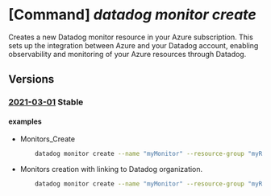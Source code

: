 # [Command] _datadog monitor create_

Creates a new Datadog monitor resource in your Azure subscription. This sets up the integration between Azure and your Datadog account, enabling observability and monitoring of your Azure resources through Datadog.

## Versions

### [2021-03-01](/Resources/mgmt-plane/L3N1YnNjcmlwdGlvbnMve30vcmVzb3VyY2Vncm91cHMve30vcHJvdmlkZXJzL21pY3Jvc29mdC5kYXRhZG9nL21vbml0b3JzL3t9/2021-03-01.xml) **Stable**

<!-- mgmt-plane /subscriptions/{}/resourcegroups/{}/providers/microsoft.datadog/monitors/{} 2021-03-01 -->

#### examples

- Monitors_Create
    ```bash
        datadog monitor create --name "myMonitor" --resource-group "myResourceGroup" --location "West US 2" --tags Environment="Dev" --user-info name="Alice" email-address="alice@microsoft.com" phone-number="123-456-7890" --type "SystemAssigned" --sku-name "payg_v2_Monthly"
    ```

- Monitors creation with linking to Datadog organization.
    ```bash
        datadog monitor create --name "myMonitor" --resource-group "myResourceGroup" --location "West US 2" --datadog-organization-properties api-key=XX application-key=XX --tags Environment="Dev" --user-info name="Alice" email-address="alice@microsoft.com" phone-number="123-456-7890" --type "SystemAssigned" --sku-name "Linked"
    ```

